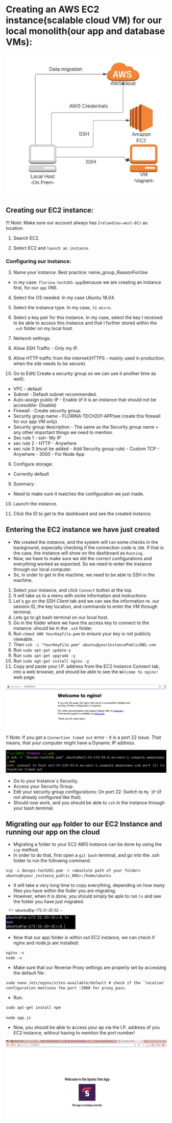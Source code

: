 # Creating an AWS EC2 instance(scalable cloud VM) for our local monolith(our app and database VMs):



![](EC2.jpeg)

## Creating our EC2 instance:

!!! Note: Make sure our account always has `Ireland(eu-west-01)` as location.

1. Search EC2.

2. Select EC2 and `launch an instance`.

### Configuring our instance:

3. Name your instance. Best practice: name_group_ReasonForUse

- in my case: `florina-tech201-app`(because we are creating an instance first, for our `app` VM).

4. Select the OS needed. In my case Ubuntu 18.04.

5. Select the instance type. In my case, `t2.micro`.

6. Select a key pair for this instance. In my case, select the key I received to be able to access this instance and that I further stored within the `.ssh` folder on my local host. 

7. Network settings:

1. Allow SSH Traffic - Only my IP.
2. Allow HTTP traffic from the internet(HTTPS - mainly used in production, when the site needs to be secure).

3. Go to Edit( Create a security group so we can use it another time as well): 
- VPC - default
- Subnet - Default subnet recommended.
- Auto-assign public IP - Enable (if it is an instance that should not be accessible- Disable)
- Firewall - Create security group.
- Security group name - FLORINA-TECH201-APP(we create this firewall for our app VM only)
- Security group description - The same as the Security group name + any other important things we need to mention.
- Sec rule 1 - ssh- My IP
- sec rule 2  - HTTP - Anywhere
- sec rule 3 (must be added -  Add Security group rule) - Custom TCP - Anywhere - 3000 - For Node App


8. Configure storage:
- Currently default

9. Summary:
- Need to make sure it matches the configuration we just made. 

10. Launch the instance.

11. Click the ID to get to the dashboard and see the created instance.

## Entering the EC2 instance we have just created



- We created the instance, and the system will run some checks in the background, especially checking if the connection code is `200`. If that is the case, the instance will show on the dashboard as `Running`.
- Now, we have to make sure we did the correct configurations and everything worked as expected. So we need to enter the instance through our local computer.
- So, in order to get in the machine, we need to be able to SSH in the machine.
1. Select your instance, and click `Connect` button at the top.
2. It will take us to a menu with some information and instructions.
3. Let`s go on the SSH Client tab and we can see the information re. our session ID, the key location, and commands to enter the VM through terminal.
4. Lets go to git bash terminal on our local host.
5. Go in the folder where we have the access key to connect to the instance: should be in the `.ssh` folder.
6. Run `chmod 400 YourKeyFile.pem` to ensure your key is not publicly viewable.
7. Then `ssh -i "YourKeyFile.pem" ubuntu@yourInstancePublicDNS.com`
8. Run `sudo apt-get update-y`
9. Run `sudo apt-get upgrade -y`
10. Run `sudo agt-get install nginx -y`
11. Copy and paste your I.P. address from the EC2 Instance Connect tab, into a web browser, and should be able to see the `Welcome to nginx!` web page.

![](nginx.PNG)


!! Note: If you get a `Connection timed out` error - it is a port 22 issue. That means, that your computer might have a Dynamic IP address.

![](timedout.PNG)

- Go to your Instance`s Security.
- Access your Security Group.
- Edit your security group configurations: On port 22: Switch to `My IP` (if not already configured like that).
- Should now work, and you should be able to `ssh` in the instance through your bash terminal.


## Migrating our `app` folder to our EC2 Instance and running our app on the cloud

- Migrating a folder to your EC2 AWS instance can be done by using the `scp` method.
- In order to do that, first open a `git bash` terminal, and go into the .ssh folder to run the following command.

```
scp -i devops-tech201.pem -r <absolute path of your folder> ubuntu@<your_instance_public_DNS>:/home/ubuntu
```

- It will take a very long time to copy everything, depending on how many files you have within the foder you are migrating.
- However, when it is done, you should simply be aple to run `ls` and see the folder you have just migrated.

![](app_folder.PNG)

- Now that our app folder is within out EC2 instance, we can check if nginx and node.js are installed:

```
nginx -v
node -v
```

- Make sure that our Reverse Proxy settings are properly set by accessing the default file :

```
sudo nano /etc/nginx/sites-available/default # check if the `location` configuration mentions the port :3000 for proxy_pass.
```
- Run: 
```
sudo apt-get install npm

node app.js 
```
- Now, you should be able to access your ap via the I.P. address of you EC2 instance, without having to mention the port number!

![](reverseproxy.PNG)